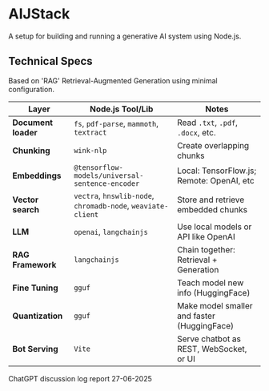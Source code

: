 # AIJStack

A setup for building and running a generative AI system using Node.js.

## Technical Specs

Based on 'RAG' Retrieval-Augmented Generation using minimal configuration.

| Layer               | Node.js Tool/Lib                                             | Notes                                       |
| ------------------- | ------------------------------------------------------------ | ------------------------------------------- |
|**Document loader**  | `fs`, `pdf-parse`, `mammoth`, `textract`                     | Read `.txt`, `.pdf`, `.docx`, etc.          |
| **Chunking**        | `wink-nlp`                                                   | Create overlapping chunks                   |
| **Embeddings**      | `@tensorflow-models/universal-sentence-encoder`              | Local: TensorFlow\.js; Remote: OpenAI, etc  |
| **Vector search**   | `vectra`, `hnswlib-node`, `chromadb-node`, `weaviate-client` | Store and retrieve embedded chunks          |
| **LLM**             | `openai`, `langchainjs`                                      | Use local models or API like OpenAI         |
| **RAG Framework**   | `langchainjs`                                                | Chain together: Retrieval + Generation      |
| **Fine Tuning**     | `gguf`                                                       | Teach model new info (HuggingFace)          |
| **Quantization**    | `gguf`                                                       | Make model smaller and faster (HuggingFace) |
| **Bot Serving**     | `Vite`                                                       | Serve chatbot as REST, WebSocket, or UI     |

ChatGPT discussion log report 27-06-2025
